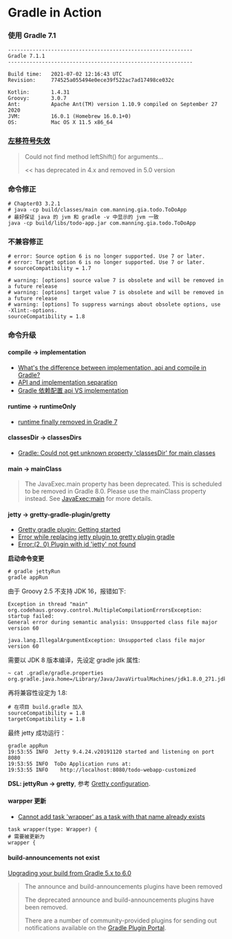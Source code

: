 # Gradle in Action

### 使用 Gradle 7.1

```text
------------------------------------------------------------
Gradle 7.1.1
------------------------------------------------------------

Build time:   2021-07-02 12:16:43 UTC
Revision:     774525a055494e0ece39f522ac7ad17498ce032c

Kotlin:       1.4.31
Groovy:       3.0.7
Ant:          Apache Ant(TM) version 1.10.9 compiled on September 27 2020
JVM:          16.0.1 (Homebrew 16.0.1+0)
OS:           Mac OS X 11.5 x86_64
```

### [左移符号失效](https://stackoverflow.com/a/55793096)

> Could not find method leftShift() for arguments...
> 
> << has deprecated in 4.x and removed in 5.0 version

### 命令修正

```shell
# Chapter03 3.2.1
# java -cp build/classes/main com.manning.gia.todo.ToDoApp
# 最好保证 java 的 jvm 和 gradle -v 中显示的 jvm 一致
java -cp build/libs/todo-app.jar com.manning.gia.todo.ToDoApp
```

### 不兼容修正

```shell
# error: Source option 6 is no longer supported. Use 7 or later.
# error: Target option 6 is no longer supported. Use 7 or later.
# sourceCompatibility = 1.7

# warning: [options] source value 7 is obsolete and will be removed in a future release
# warning: [options] target value 7 is obsolete and will be removed in a future release
# warning: [options] To suppress warnings about obsolete options, use -Xlint:-options.
sourceCompatibility = 1.8
```

### 命令升级

#### compile -> implementation

* [What's the difference between implementation, api and compile in Gradle?](https://stackoverflow.com/a/44493379)
* [API and implementation separation](https://docs.gradle.org/current/userguide/java_library_plugin.html#sec:java_library_separation)
* [Gradle 依赖配置 api VS implementation](https://www.jianshu.com/p/dd932f951137)

#### runtime -> runtimeOnly

* [runtime finally removed in Gradle 7](https://stackoverflow.com/a/66910991)

#### classesDir -> classesDirs

* [Gradle: Could not get unknown property 'classesDir' for main classes](https://stackoverflow.com/a/57957298)

#### main -> mainClass

> The JavaExec.main property has been deprecated. This is scheduled to be removed in Gradle 8.0. Please use the mainClass property instead. See [JavaExec:main](https://docs.gradle.org/7.1.1/dsl/org.gradle.api.tasks.JavaExec.html#org.gradle.api.tasks.JavaExec:main) for more details.

#### jetty -> gretty-gradle-plugin/gretty

* [Gretty gradle plugin: Getting started](https://gretty-gradle-plugin.github.io/gretty-doc/Getting-started.html)
* [Error while replacing jetty plugin to gretty plugin gradle](https://stackoverflow.com/a/50122733)
* [Error:(2, 0) Plugin with id 'jetty' not found](https://stackoverflow.com/a/53650574)

**启动命令变更**

```shell
# gradle jettyRun
gradle appRun
```

由于 Groovy 2.5 不支持 JDK 16，报错如下:

```text
Exception in thread "main" org.codehaus.groovy.control.MultipleCompilationErrorsException: startup failed:
General error during semantic analysis: Unsupported class file major version 60

java.lang.IllegalArgumentException: Unsupported class file major version 60
```

需要以 JDK 8 版本编译，先设定 gradle jdk 属性:

```shell
~ cat .gradle/gradle.properties
org.gradle.java.home=/Library/Java/JavaVirtualMachines/jdk1.8.0_271.jdk/Contents/Home
```

再将兼容性设定为 1.8:

```shell
# 在项目 build.gradle 加入
sourceCompatibility = 1.8
targetCompatibility = 1.8
```

最终 jetty 成功运行：

```text
gradle appRun
19:53:55 INFO  Jetty 9.4.24.v20191120 started and listening on port 8080
19:53:55 INFO  ToDo Application runs at:
19:53:55 INFO    http://localhost:8080/todo-webapp-customized
```

**DSL: jettyRun -> gretty**, 参考 [Gretty configuration](https://gretty-gradle-plugin.github.io/gretty-doc/Gretty-configuration.html).

#### warpper 更新

* [Cannot add task 'wrapper' as a task with that name already exists](https://stackoverflow.com/a/54741656)

```text
task wrapper(type: Wrapper) {
# 需要被更新为
wrapper {
```

#### build-announcements not exist

[Upgrading your build from Gradle 5.x to 6.0](https://docs.gradle.org/current/userguide/upgrading_version_5.html)

> The announce and build-announcements plugins have been removed
> 
> The deprecated announce and build-announcements plugins have been removed. 
> 
> There are a number of community-provided plugins for sending out notifications available on the [Gradle Plugin Portal](https://plugins.gradle.org/).


